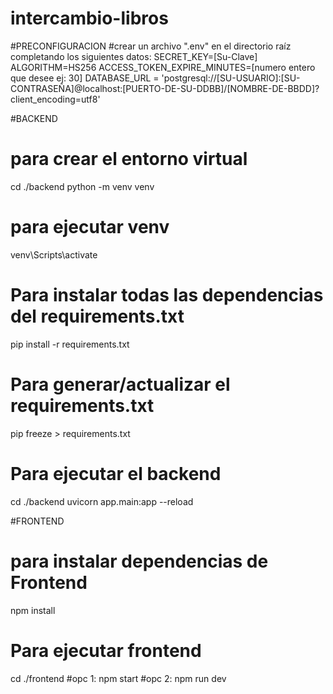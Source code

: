 # intercambio-libros

#PRECONFIGURACION
#crear un archivo ".env" en el directorio raíz completando los siguientes datos:
SECRET_KEY=[Su-Clave]
ALGORITHM=HS256
ACCESS_TOKEN_EXPIRE_MINUTES=[numero entero que desee ej: 30]
DATABASE_URL = 'postgresql://[SU-USUARIO]:[SU-CONTRASEÑA]@localhost:[PUERTO-DE-SU-DDBB]/[NOMBRE-DE-BBDD]?client_encoding=utf8'

#BACKEND
  # para crear el entorno virtual
  cd ./backend
  python -m venv venv

  # para ejecutar venv
  venv\Scripts\activate

  # Para instalar todas las dependencias del requirements.txt
  pip install -r requirements.txt

  # Para generar/actualizar el requirements.txt
  pip freeze > requirements.txt

  # Para ejecutar el backend
  cd ./backend
  uvicorn app.main:app --reload

#FRONTEND
  # para instalar dependencias de Frontend
  npm install
  
  # Para ejecutar frontend
  cd ./frontend
  #opc 1: 
    npm start
  #opc 2: 
    npm run dev
